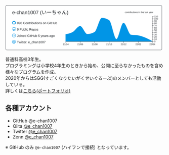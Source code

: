[![](https://raw.githubusercontent.com/e-chan1007/e-chan1007/main/profile-summary-card-output/e_chan1007/0-profile-details.svg)](https://github.com/vn7n24fzkq/github-profile-summary-cards)

普通科高校3年生。<br>
プログラミングは小学校4年生のときから始め、公開に至らなかったものを含め様々なプログラムを作成。<br>
2020年からはSGG(すごくなりたいがくせいぐるーぷ)のメンバーとしても活動している。<br>
詳しくは[こちら(ポートフォリオ)](https://e-chan.cf/)

## 各種アカウント

- GitHub @e-chan1007
- Qiita [@e_chan1007](https://qiita.com/e_chan1007)
- Twitter [@e_chan1007](https://twitter.com/e_chan1007)
- Zenn [@e_chan1007](https://zenn.dev/e_chan1007)

※ GitHub のみ `@e-chan1007` (ハイフンで接続) となっています。
